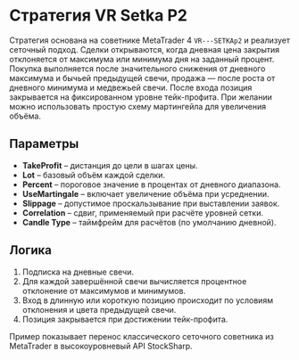 # Стратегия VR Setka P2

Стратегия основана на советнике MetaTrader 4 `VR---SETKAp2` и реализует сеточный подход.
Сделки открываются, когда дневная цена закрытия отклоняется от максимума или минимума дня
на заданный процент. Покупка выполняется после значительного снижения от дневного максимума
и бычьей предыдущей свечи, продажа — после роста от дневного минимума и медвежьей свечи.
После входа позиция закрывается на фиксированном уровне тейк-профита. При желании можно
использовать простую схему мартингейла для увеличения объёма.

## Параметры
- **TakeProfit** – дистанция до цели в шагах цены.
- **Lot** – базовый объём каждой сделки.
- **Percent** – пороговое значение в процентах от дневного диапазона.
- **UseMartingale** – включает увеличение объёма при усреднении.
- **Slippage** – допустимое проскальзывание при выставлении заявок.
- **Correlation** – сдвиг, применяемый при расчёте уровней сетки.
- **Candle Type** – таймфрейм для расчётов (по умолчанию дневной).

## Логика
1. Подписка на дневные свечи.
2. Для каждой завершённой свечи вычисляется процентное отклонение от максимумов и минимумов.
3. Вход в длинную или короткую позицию происходит по условиям отклонения и цвета предыдущей свечи.
4. Позиция закрывается при достижении тейк-профита.

Пример показывает перенос классического сеточного советника из MetaTrader в высокоуровневый API StockSharp.
